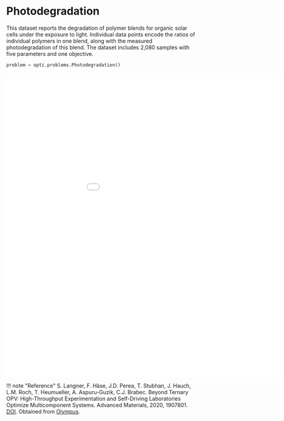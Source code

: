 # Photodegradation

This dataset reports the degradation of polymer blends for organic solar cells under the exposure to light. 
Individual data points encode the ratios of individual polymers in one blend, along with the measured photodegradation of this blend.
The dataset includes 2,080 samples with five parameters and one objective.

```python
problem = opti.problems.Photodegradation()
```

<iframe width="1024" height="800" frameborder="0" scrolling="no" src="//plotly.com/~walzds/19.embed"></iframe>

!!! note "Reference"
    S. Langner, F. Häse, J.D. Perea, T. Stubhan, J. Hauch, L.M. Roch, T. Heumueller, A. Aspuru-Guzik, C.J. Brabec. Beyond Ternary OPV: High-Throughput Experimentation and Self-Driving Laboratories Optimize Multicomponent Systems. Advanced Materials, 2020, 1907801.
    [DOI](https://doi.org/10.1002/adma.201907801).
    Obtained from [Olympus](https://github.com/aspuru-guzik-group/olympus).